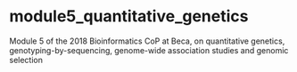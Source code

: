 # module5_quantitative_genetics
Module 5 of the 2018 Bioinformatics CoP at Beca, on quantitative genetics, genotyping-by-sequencing, genome-wide association studies and genomic selection
